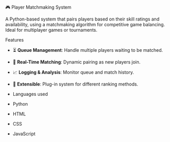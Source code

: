 🎮 Player Matchmaking System

A Python-based system that pairs players based on their skill ratings and availability, using a matchmaking algorithm for competitive game balancing. Ideal for multiplayer games or tournaments.

Features


- ⏳ **Queue Management**: Handle multiple players waiting to be matched.
- 🔄 **Real-Time Matching**: Dynamic pairing as new players join.
- 📈 **Logging & Analysis**: Monitor queue and match history.
- 🔌 **Extensible**: Plug-in system for different ranking methods.

- Languages used
- Python
- HTML
- CSS
- JavaScript
